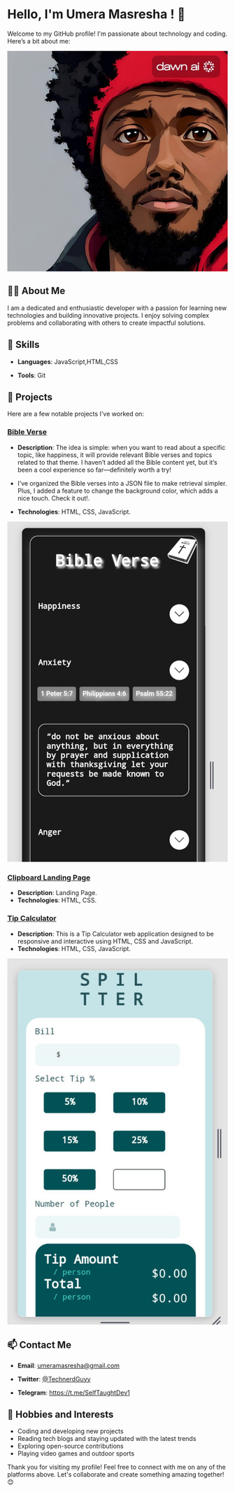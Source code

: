 # Hello, I'm Umera Masresha ! 👋

Welcome to my GitHub profile! I'm passionate about technology and coding. Here’s a bit about me:

![profile picture](IMG_20241123_200611_110.jpg)

## 🧑‍💻 About Me

I am a dedicated and enthusiastic developer with a passion for learning new technologies and building innovative projects. I enjoy solving complex problems and collaborating with others to create impactful solutions.

## 🚀 Skills

- **Languages**: JavaScript,HTML,CSS

- **Tools**: Git


## 🌟 Projects

Here are a few notable projects I've worked on:

### [Bible Verse](https://github.com/umera27/Day-10-Bible-Verse-Website/)
- **Description**: The idea is simple: when you want to read about a specific topic, like happiness, it will provide relevant Bible verses and topics related to that theme. I haven’t added all the Bible content yet, but it’s been a cool experience so far—definitely worth a try!

 - I’ve organized the Bible verses into a JSON file to make retrieval simpler. Plus, I added a feature to change the background color, which adds a nice touch. Check it out!.
- **Technologies**: HTML, CSS, JavaScript.

![Bible Verse Webiste](IMG_20250208_190039_719.jpg)



### [Clipboard Landing Page](https://github.com/umera27/Day-09-Clipboard-Landing-Page)
- **Description**: Landing Page.
- **Technologies**: HTML, CSS.





### [Tip Calculator](https://github.com/umera27/Day-08-Tip-Calculator)
- **Description**: This is a Tip Calculator web application designed to be responsive and interactive using HTML, CSS and JavaScript.
- **Technologies**: HTML, CSS, JavaScript.



![Tip Calculator](IMG_20250114_230204_010.jpg)


## 📫 Contact Me

- **Email**: [umeramasresha@gmail.com](mailto:umeramasresha@gmail.com)

- **Twitter**: [@TechnerdGuyy](https://twitter.com/@TechnerdGuyy)
- **Telegram**: https://t.me/SelfTaughtDev1

## 🌱 Hobbies and Interests

- Coding and developing new projects
- Reading tech blogs and staying updated with the latest trends
- Exploring open-source contributions
- Playing video games and outdoor sports

Thank you for visiting my profile! Feel free to connect with me on any of the platforms above. Let's collaborate and create something amazing together! 😊


